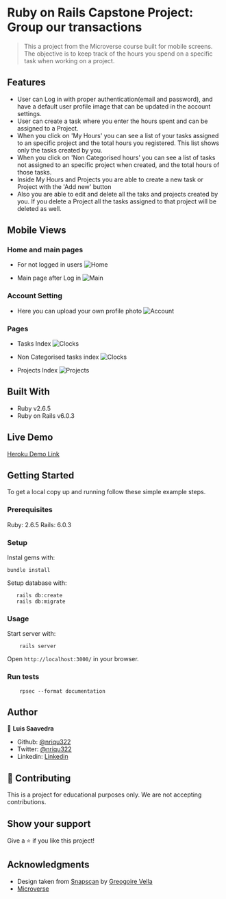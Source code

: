 # Ruby on Rails Capstone Project: Group our transactions

> This a project from the Microverse course built for mobile screens. The objective is to keep track of the hours you spend on a specific task when working on a project.

## Features
- User can Log in with proper authentication(email and password), and have a default user profile image that can be updated in the account settings.
- User can create a task where you enter the hours spent and can be assigned to a Project.
- When you click on 'My Hours' you can see a list of your tasks assigned to an specific project and the total hours you registered. This list shows only the tasks created by you.
- When you click on 'Non Categorised hours' you can see a list of tasks not assigned to an specific project when created, and the total hours of those tasks.
- Inside My Hours and Projects you are able to create a new task or Project with the 'Add new' button
- Also you are able to edit and delete all the taks and projects created by you. If you delete a Project all the tasks assigned to that project will be deleted as well.

## Mobile Views

### Home and main pages
- For not logged in users
![Home](app/assets/images/home-page.png)

- Main page after Log in
![Main](app/assets/images/main-page.png)

### Account Setting
- Here you can upload your own profile photo
![Account](app/assets/images/account-settings.png)

### Pages
- Tasks Index
![Clocks](app/assets/images/clocks-index.png)

- Non Categorised tasks index
![Clocks](app/assets/images/external-hours.png)

- Projects Index
![Projects](app/assets/images/projects-index.png)

## Built With

- Ruby v2.6.5
- Ruby on Rails v6.0.3

## Live Demo

[Heroku Demo Link](https://powerful-plateau-48172.herokuapp.com/)

## Getting Started

To get a local copy up and running follow these simple example steps.

### Prerequisites

Ruby: 2.6.5
Rails: 6.0.3

### Setup

Instal gems with:

```
bundle install
```

Setup database with:

```
   rails db:create
   rails db:migrate
```

### Usage

Start server with:

```
    rails server
```

Open `http://localhost:3000/` in your browser.

### Run tests

```
    rpsec --format documentation
```

## Author

👤 **Luis Saavedra**
- Github: [@nriqu322](https://github.com/nriqu322)
- Twitter: [@nriqu322](https://twitter.com/nriqu322)
- Linkedin: [Linkedin](https://linkedin.com/in/luis-saavedra-sanchez/) 


## 🤝 Contributing

This is a project for educational purposes only. We are not accepting contributions.

## Show your support

Give a ⭐️ if you like this project!

## Acknowledgments
- Design taken from [Snapscan](https://www.behance.net/gallery/19759151/Snapscan-iOs-design-and-branding?tracking_source=) by [Greogoire Vella](https://www.behance.net/gregoirevella) 
- [Microverse](https://microverse.org)
